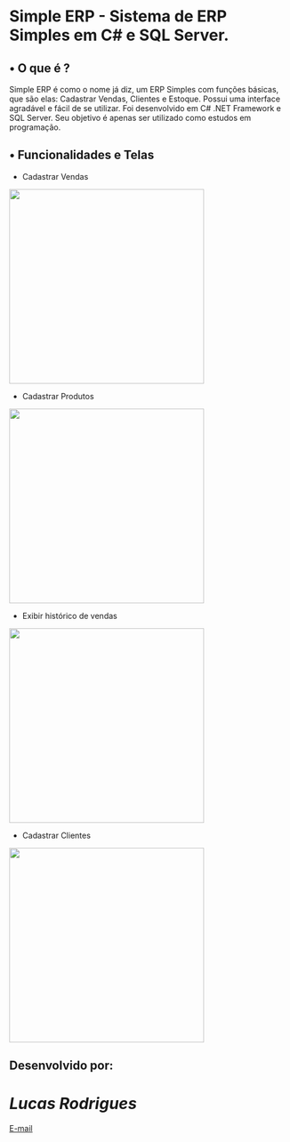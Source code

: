 # Simple ERP - Sistema de ERP Simples em C# e SQL Server.
<h2> • O que é ? </h2>
Simple ERP é como o nome já diz, um ERP Simples com funções básicas, que são elas: Cadastrar Vendas, Clientes e Estoque.
Possui uma interface agradável e fácil de se utilizar.
Foi desenvolvido em C# .NET Framework e SQL Server.
Seu objetivo é apenas ser utilizado como estudos em programação.
<h2> • Funcionalidades e Telas </h2>

- Cadastrar Vendas
<img src="https://i.imgur.com/MjVl61V.png" height="350"/>

- Cadastrar Produtos
<img src="https://i.imgur.com/qEhoDxB.png" height="350"/>

- Exibir histórico de vendas
<img src="https://i.imgur.com/CEmmYQB.png" height="350"/>

- Cadastrar Clientes
<img src="https://i.imgur.com/koKonV7.png" height="350"/>

<h2>Desenvolvido por:</h2>
<h1><i>Lucas Rodrigues </h1></i>
<a href="mailto:lucasrti@hotmail.com">E-mail</a>
